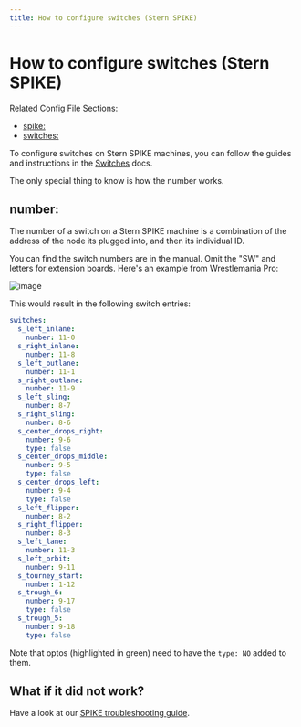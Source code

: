 ```yaml
---
title: How to configure switches (Stern SPIKE)
---
```


# How to configure switches (Stern SPIKE)


Related Config File Sections:

* [spike:](../../config/spike.md)
* [switches:](../../config/switches.md)

To configure switches on Stern SPIKE machines, you can follow the guides
and instructions in the [Switches](../../mechs/switches/index.md) docs.

The only special thing to know is how the number works.

## number:

The number of a switch on a Stern SPIKE machine is a combination of the
address of the node its plugged into, and then its individual ID.

You can find the switch numbers are in the manual. Omit the "SW" and
letters for extension boards. Here's an example from Wrestlemania Pro:

![image](../images/spike_switch_table.jpg)

This would result in the following switch entries:

``` yaml
switches:
  s_left_inlane:
    number: 11-0
  s_right_inlane:
    number: 11-8
  s_left_outlane:
    number: 11-1
  s_right_outlane:
    number: 11-9
  s_left_sling:
    number: 8-7
  s_right_sling:
    number: 8-6
  s_center_drops_right:
    number: 9-6
    type: false
  s_center_drops_middle:
    number: 9-5
    type: false
  s_center_drops_left:
    number: 9-4
    type: false
  s_left_flipper:
    number: 8-2
  s_right_flipper:
    number: 8-3
  s_left_lane:
    number: 11-3
  s_left_orbit:
    number: 9-11
  s_tourney_start:
    number: 1-12
  s_trough_6:
    number: 9-17
    type: false
  s_trough_5:
    number: 9-18
    type: false
```

Note that optos (highlighted in green) need to have the `type: NO` added
to them.

## What if it did not work?

Have a look at our
[SPIKE troubleshooting guide](../../troubleshooting/index.md).
